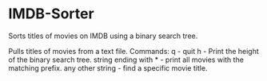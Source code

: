 # IMDB-Sorter
Sorts titles of movies on IMDB using a binary search tree.

Pulls titles of movies from a text file.
Commands:
q - quit
h - Print the height of the binary search tree.
string ending with * - print all movies with the matching prefix.
any other string - find a specific movie title.

